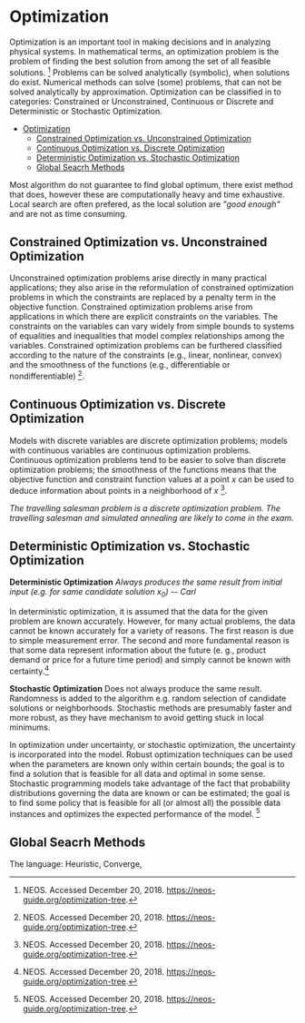 # Optimization
Optimization is an important tool in making decisions and in analyzing physical systems. In mathematical terms, an optimization problem is the problem of finding the best solution from among the set of all feasible solutions. [^fn1]
Problems can be solved analytically (symbolic), when solutions do exist. Numerical methods can solve (some) problems, that can not be solved analytically by approximation. Optimization can be classified in to categories: Constrained or Unconstrained, Continuous or Discrete and Deterministic or Stochastic Optimization.


<!-- @import "[TOC]" {cmd="toc" depthFrom=1 depthTo=6 orderedList=false} -->

<!-- code_chunk_output -->

* [Optimization](#optimization)
	* [Constrained Optimization vs. Unconstrained Optimization](#constrained-optimization-vs-unconstrained-optimization)
	* [Continuous Optimization vs. Discrete Optimization](#continuous-optimization-vs-discrete-optimization)
	* [Deterministic Optimization vs. Stochastic Optimization](#deterministic-optimization-vs-stochastic-optimization)
	* [Global Seacrh Methods](#global-seacrh-methods)

<!-- /code_chunk_output -->

Most algorithm do not guarantee to find global optimum, there exist method that does, however these are computationally heavy and time exhaustive. Local search are often prefered, as the local solution are *"good enough"* and are not as time consuming. 

## Constrained Optimization vs. Unconstrained Optimization
 Unconstrained optimization problems arise directly in many practical applications; they also arise in the reformulation of constrained optimization problems in which the constraints are replaced by a penalty term in the objective function. Constrained optimization problems arise from applications in which there are explicit constraints on the variables. The constraints on the variables can vary widely from simple bounds to systems of equalities and inequalities that model complex relationships among the variables. Constrained optimization problems can be furthered classified according to the nature of the constraints (e.g., linear, nonlinear, convex) and the smoothness of the functions (e.g., differentiable or nondifferentiable) [^fn1]. 

## Continuous Optimization vs. Discrete Optimization
Models with discrete variables are discrete optimization problems; models with continuous variables are continuous optimization problems. Continuous optimization problems tend to be easier to solve than discrete optimization problems; the smoothness of the functions means that the objective function and constraint function values at a point $x$ can be used to deduce information about points in a neighborhood of $x$ [^fn1].

*The travelling salesman problem is a discrete optimization problem. The travelling salesman and simulated annealing are likely to come in the exam.*

## Deterministic Optimization vs. Stochastic Optimization

**Deterministic Optimization**
*Always produces the same result from initial input (e.g. for same candidate solution $x_{0}$)* -- <cite>Carl</cite>

In deterministic optimization, it is assumed that the data for the given problem are known accurately. However, for many actual problems, the data cannot be known accurately for a variety of reasons. The first reason is due to simple measurement error. The second and more fundamental reason is that some data represent information about the future (e. g., product demand or price for a future time period) and simply cannot be known with certainty.[^fn1]

**Stochastic Optimization**
Does not always produce the same result. Randomness is added to the algorithm e.g. random selection of candidate solutions or neighborhoods. Stochastic methods are presumably faster and more robust, as they have mechanism to avoid getting stuck in local minimums.  

In optimization under uncertainty, or stochastic optimization, the uncertainty is incorporated into the model. Robust optimization techniques can be used when the parameters are known only within certain bounds; the goal is to find a solution that is feasible for all data and optimal in some sense. Stochastic programming models take advantage of the fact that probability distributions governing the data are known or can be estimated; the goal is to find some policy that is feasible for all (or almost all) the possible data instances and optimizes the expected performance of the model. [^fn1]

## Global Seacrh Methods

The language: Heuristic, Converge,  

[^fn1]: NEOS. Accessed December 20, 2018. https://neos-guide.org/optimization-tree.
